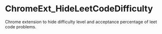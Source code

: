 # ChromeExt_HideLeetCodeDifficulty
Chrome extension to hide difficulty level and acceptance percentage of leet code problems.

